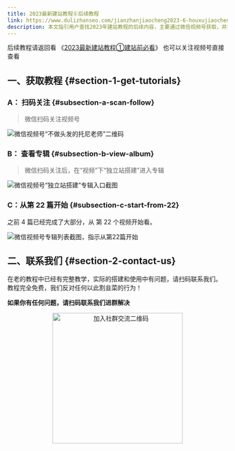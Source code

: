 ```yaml
---
title: 2023最新建站教程⑥后续教程
link: https://www.dulizhanseo.com/jianzhanjiaocheng2023-6-houxujiaocheng
description: 本文指引用户查找2023年建站教程的后续内容，主要通过微信视频号获取，并提供联系方式以获取帮助。
---
```


后续教程请返回看 《[2023最新建站教程①建站前必看](https://www.dulizhanseo.com/jianzhanjiaocheng2023-1-kaishizhiqian)》
也可以关注视频号直接查看

## 一、获取教程 {#section-1-get-tutorials}

### A： 扫码关注 {#subsection-a-scan-follow}

> 微信扫码关注视频号

![微信视频号“不做头发的托尼老师”二维码](https://cos.files.maozhishi.com/public/attachments/xsj/2023-11-14-1699949727793.png)

### B： 查看专辑 {#subsection-b-view-album}

> 微信扫码关注后，在“视频”下“独立站搭建”进入专辑

![微信视频号“独立站搭建”专辑入口截图](https://cos.files.maozhishi.com/public/attachments/xsj/2023-11-14-1699949727794.png)

### C：从第 22 篇开始 {#subsection-c-start-from-22}

之前 4 篇已经完成了大部分，从 第 22 个视频开始看。

![微信视频号专辑列表截图，指示从第22篇开始](https://cos.files.maozhishi.com/public/attachments/xsj/2023-11-14-1699949727804.png)

## 二、联系我们 {#section-2-contact-us}

在老的教程中已经有完整教学，实际的搭建和使用中有问题，请扫码联系我们。
教程完全免费，我们反对任何以此割韭菜的行为！

**如果你有任何问题，请扫码联系我们进群解决**

<p style="text-align: center;"><img src="https://cos.files.maozhishi.com/public/attachments/xsj/2023-11-12-1699770009656.png" width="298" alt="加入社群交流二维码" /></p>

